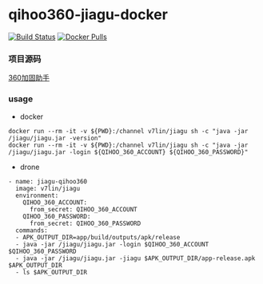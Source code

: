 # qihoo360-jiagu-docker

[![Build Status](https://cloud.drone.io/api/badges/v7lin/qihoo360-jiagu-docker/status.svg)](https://cloud.drone.io/v7lin/qihoo360-jiagu-docker)
[![Docker Pulls](https://img.shields.io/docker/pulls/v7lin/jiagu.svg)](https://hub.docker.com/r/v7lin/jiagu)

### 项目源码

[360加固助手](http://jiagu.360.cn/#/global/download)

### usage

* docker

````
docker run --rm -it -v ${PWD}:/channel v7lin/jiagu sh -c "java -jar /jiagu/jiagu.jar -version"
docker run --rm -it -v ${PWD}:/channel v7lin/jiagu sh -c "java -jar /jiagu/jiagu.jar -login ${QIHOO_360_ACCOUNT} ${QIHOO_360_PASSWORD}"
````

* drone

````
- name: jiagu-qihoo360
  image: v7lin/jiagu
  environment:
    QIHOO_360_ACCOUNT:
      from_secret: QIHOO_360_ACCOUNT
    QIHOO_360_PASSWORD:
      from_secret: QIHOO_360_PASSWORD
  commands:
  - APK_OUTPUT_DIR=app/build/outputs/apk/release
  - java -jar /jiagu/jiagu.jar -login $QIHOO_360_ACCOUNT $QIHOO_360_PASSWORD
  - java -jar /jiagu/jiagu.jar -jiagu $APK_OUTPUT_DIR/app-release.apk $APK_OUTPUT_DIR
  - ls $APK_OUTPUT_DIR
````
